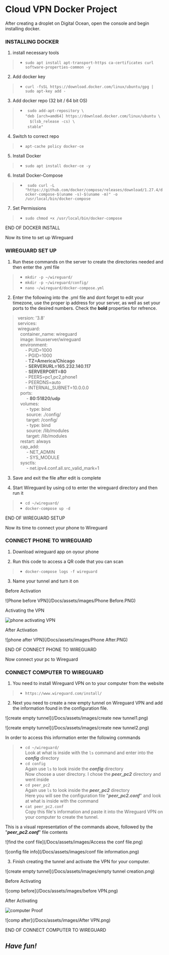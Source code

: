 # **Cloud VPN Docker Project**
After creating a droplet on Digital Ocean, open the console and begin installing docker.

### **INSTALLING DOCKER**
1) install necessary tools <br>
>-    `sudo apt install apt-transport-https ca-certificates curl software-properties-common -y` <br>

2) Add docker key <br>
>-    `curl -fsSL https://download.docker.com/linux/ubuntu/gpg | sudo apt-key add -` <br>

3) Add docker repo (32 bit / 64 bit OS) <br>
>-   ` sudo add-apt-repository \` <br> `"deb [arch=amd64] https://download.docker.com/linux/ubuntu \` <br> `  $(lsb_release -cs) \` <br> ` stable"` <br>

4) Switch to correct repo <br>
>-   `apt-cache policy docker-ce` <br>

5) Install Docker <br>
>-   `sudo apt install docker-ce -y` <br>

6) Install Docker-Compose <br>
>-   ` sudo curl -L "https://github.com/docker/compose/releases/download/1.27.4/docker-compose-$(uname -s)-$(uname -m)" -o /usr/local/bin/docker-compose` <br>

7) Set Permissions <br>
>-   `sudo chmod +x /usr/local/bin/docker-compose` <br>

END OF DOCKER INSTALL
 
 
Now its time to set up Wireguard

### **WIREGUARD SET UP**
1) Run these commands on the server to create the directories needed and then enter the .yml file 
>-    `mkdir -p ~/wireguard/`
>-    `mkdir -p ~/wireguard/config/`
>-    `nano ~/wireguard/docker-compose.yml`<br>

2) Enter the following into the .yml file and dont forget to edit your timezone, use the proper ip address for your server, as well as set your ports to the desired numbers. Check the **bold** properties for refrence.
  >    version: '3.8' <br>
  >    services: <br>
  >    wireguard: <br>
  >    &nbsp;&nbsp;container_name: wireguard <br>
  >    &nbsp;&nbsp;image: linuxserver/wireguard <br>
  >    &nbsp;&nbsp;environment: <br>
  >    &nbsp;&nbsp;&nbsp;&nbsp;&nbsp;&nbsp;- PUID=1000 <br>
  >    &nbsp;&nbsp;&nbsp;&nbsp;&nbsp;&nbsp;- PGID=1000 <br>
  >    &nbsp;&nbsp;&nbsp;&nbsp;&nbsp;&nbsp;- **TZ=America/Chicago** <br>
  >    &nbsp;&nbsp;&nbsp;&nbsp;&nbsp;&nbsp;- **SERVERURL=165.232.140.117** <br>
  >    &nbsp;&nbsp;&nbsp;&nbsp;&nbsp;&nbsp;- **SERVERPORT=80** <br>
  >    &nbsp;&nbsp;&nbsp;&nbsp;&nbsp;&nbsp;- PEERS=pc1,pc2,phone1 <br>
  >    &nbsp;&nbsp;&nbsp;&nbsp;&nbsp;&nbsp;- PEERDNS=auto <br>
  >    &nbsp;&nbsp;&nbsp;&nbsp;&nbsp;&nbsp;- INTERNAL_SUBNET=10.0.0.0 <br>
  >    &nbsp;&nbsp;ports: <br>
  >    &nbsp;&nbsp;&nbsp;&nbsp;&nbsp;&nbsp; - **80:51820/udp** <br>
  >    &nbsp;&nbsp;volumes: <br>
  >    &nbsp;&nbsp;&nbsp;&nbsp;&nbsp;&nbsp; - type: bind <br>
  >    &nbsp;&nbsp;&nbsp;&nbsp;&nbsp;&nbsp; source: ./config/ <br>
  >    &nbsp;&nbsp;&nbsp;&nbsp;&nbsp;&nbsp; target: /config/ <br>
  >    &nbsp;&nbsp;&nbsp;&nbsp;&nbsp;&nbsp; - type: bind <br>
  >    &nbsp;&nbsp;&nbsp;&nbsp;&nbsp;&nbsp; source: /lib/modules <br>
  >    &nbsp;&nbsp;&nbsp;&nbsp;&nbsp;&nbsp; target: /lib/modules <br>
  >    &nbsp;&nbsp;restart: always <br>
  >    &nbsp;&nbsp;cap_add: <br>
  >    &nbsp;&nbsp;&nbsp;&nbsp;&nbsp;&nbsp; - NET_ADMIN <br>
  >    &nbsp;&nbsp;&nbsp;&nbsp;&nbsp;&nbsp; - SYS_MODULE <br>
  >    &nbsp;&nbsp;sysctls: <br>
  >    &nbsp;&nbsp;&nbsp;&nbsp;&nbsp;&nbsp; - net.ipv4.conf.all.src_valid_mark=1 <br>
 
 3) Save and exit the file after edit is complete <br>
 
 4) Start Wireguard by using cd to enter the wireguard directory and then run it <br>
 >-   `cd ~/wireguard/`
 >-   `docker-compose up -d` <br>
 
END OF WIREGUARD SETUP

Now its time to connect your phone to Wireguard

### **CONNECT PHONE TO WIREGUARD**
1) Download wireguard app on oyour phone <br>

2) Run this code to access a QR code that you can scan <br>
>- `docker-compose logs -f wireguard` <br>
      
3) Name your tunnel and turn it on 

Before Activation

![Phone before VPN](/Docs/assets/images/Phone Before.PNG)


Activating the VPN

![phone activating VPN](/Docs/assets/images/PhoneVPNProof.PNG)


After Activation

![phone after VPN](/Docs/assets/images/Phone After.PNG)


END OF CONNECT PHONE TO WIREGUARD

Now connect your pc to Wireguard

### **CONNECT COMPUTER TO WIREGUARD**
1) You need to install Wireguard VPN on to your computer from the website <br>
>- `https://www.wireguard.com/install/` <br>


2) Next you need to create a new empty tunnel on Wireguard VPN and add the information found in the configuration file. 


![create empty tunnel](/Docs/assets/images/create new tunnel1.png)



![create empty tunnel](/Docs/assets/images/create new tunnel2.png)



In order to access this information enter the following commands
>- `cd ~/wireguard/` <br>
> Look at what is inside with the `ls` command and enter into the ***config*** directory <br>
>- `cd config` <br>
> Again use `ls` to look inside the ***config*** directory <br>
> Now choose a user directory. I chose the ***peer_pc2*** directory and went inside <br>
>- `cd peer_pc2` <br> 
> Again use `ls` to look inside the ***peer_pc2*** directory <br>
> Here you will see the configuration file "***peer_pc2.conf***" and look at what is inside with the command <br>
>- `cat peer_pc2.conf` <br> 
> Copy this file's information and paste it into the Wireguard VPN on your computer to create the tunnel. <br>

This is a visual representation of the commands above, followed by the "***peer_pc2.conf***" file contents



![find the conf file](/Docs/assets/images/Access the conf file.png)



![config file info](/Docs/assets/images/conf file information.png)



3) Finish creating the tunnel and activate the VPN for your computer.


![create empty tunnel](/Docs/assets/images/empty tunnel creation.png)


Before Activating


![comp before](/Docs/assets/images/before VPN.png)


After Activating

![computer Proof](/Docs/assets/images/computerVPNproof.png)



![comp after](/Docs/assets/images/After VPN.png)



END OF CONNECT COMPUTER TO WIREGUARD

## ***Have fun!***
